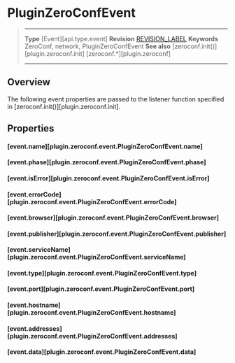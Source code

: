 
# PluginZeroConfEvent

> --------------------- ------------------------------------------------------------------------------------------
> __Type__              [Event][api.type.event]
> __Revision__          [REVISION_LABEL](REVISION_URL)
> __Keywords__          ZeroConf, network, PluginZeroConfEvent
> __See also__			[zeroconf.init()][plugin.zeroconf.init]
>						[zeroconf.*][plugin.zeroconf]
> --------------------- ------------------------------------------------------------------------------------------


## Overview

The following event properties are passed to the listener function specified in [zeroconf.init()][plugin.zeroconf.init].


## Properties

#### [event.name][plugin.zeroconf.event.PluginZeroConfEvent.name]

#### [event.phase][plugin.zeroconf.event.PluginZeroConfEvent.phase]

#### [event.isError][plugin.zeroconf.event.PluginZeroConfEvent.isError]

#### [event.errorCode][plugin.zeroconf.event.PluginZeroConfEvent.errorCode]

#### [event.browser][plugin.zeroconf.event.PluginZeroConfEvent.browser]

#### [event.publisher][plugin.zeroconf.event.PluginZeroConfEvent.publisher]

#### [event.serviceName][plugin.zeroconf.event.PluginZeroConfEvent.serviceName]

#### [event.type][plugin.zeroconf.event.PluginZeroConfEvent.type]

#### [event.port][plugin.zeroconf.event.PluginZeroConfEvent.port]

#### [event.hostname][plugin.zeroconf.event.PluginZeroConfEvent.hostname]

#### [event.addresses][plugin.zeroconf.event.PluginZeroConfEvent.addresses]

#### [event.data][plugin.zeroconf.event.PluginZeroConfEvent.data]
